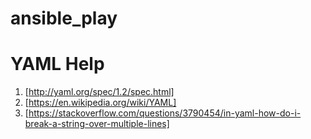 # ansible_play

# YAML Help

1.  [http://yaml.org/spec/1.2/spec.html]
1.  [https://en.wikipedia.org/wiki/YAML]
1.  [https://stackoverflow.com/questions/3790454/in-yaml-how-do-i-break-a-string-over-multiple-lines]

